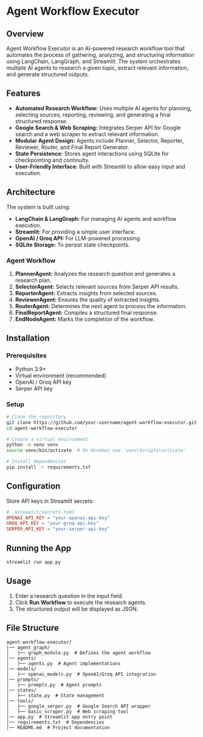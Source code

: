 # Agent Workflow Executor

## Overview
Agent Workflow Executor is an AI-powered research workflow tool that automates the process of gathering, analyzing, and structuring information using LangChain, LangGraph, and Streamlit. The system orchestrates multiple AI agents to research a given topic, extract relevant information, and generate structured outputs.

## Features
- **Automated Research Workflow:** Uses multiple AI agents for planning, selecting sources, reporting, reviewing, and generating a final structured response.
- **Google Search & Web Scraping:** Integrates Serper API for Google search and a web scraper to extract relevant information.
- **Modular Agent Design:** Agents include Planner, Selector, Reporter, Reviewer, Router, and Final Report Generator.
- **State Persistence:** Stores agent interactions using SQLite for checkpointing and continuity.
- **User-Friendly Interface:** Built with Streamlit to allow easy input and execution.

## Architecture
The system is built using:
- **LangChain & LangGraph:** For managing AI agents and workflow execution.
- **Streamlit:** For providing a simple user interface.
- **OpenAI / Groq API:** For LLM-powered processing.
- **SQLite Storage:** To persist state checkpoints.

### Agent Workflow
1. **PlannerAgent:** Analyzes the research question and generates a research plan.
2. **SelectorAgent:** Selects relevant sources from Serper API results.
3. **ReporterAgent:** Extracts insights from selected sources.
4. **ReviewerAgent:** Ensures the quality of extracted insights.
5. **RouterAgent:** Determines the next agent to process the information.
6. **FinalReportAgent:** Compiles a structured final response.
7. **EndNodeAgent:** Marks the completion of the workflow.

## Installation
### Prerequisites
- Python 3.9+
- Virtual environment (recommended)
- OpenAI / Groq API key
- Serper API key

### Setup
```bash
# Clone the repository
git clone https://github.com/your-username/agent-workflow-executor.git
cd agent-workflow-executor

# Create a virtual environment
python -m venv venv
source venv/bin/activate  # On Windows use 'venv\Scripts\activate'

# Install dependencies
pip install -r requirements.txt
```

## Configuration
Store API keys in Streamlit secrets:
```toml
# .streamlit/secrets.toml
OPENAI_API_KEY = "your-openai-api-key"
GROQ_API_KEY = "your-groq-api-key"
SERPER_API_KEY = "your-serper-api-key"
```

## Running the App
```bash
streamlit run app.py
```

## Usage
1. Enter a research question in the input field.
2. Click **Run Workflow** to execute the research agents.
3. The structured output will be displayed as JSON.

## File Structure
```
agent-workflow-executor/
│── agent_graph/
│   ├── graph_module.py  # Defines the agent workflow
│── agents/
│   ├── agents.py  # Agent implementations
│── models/
│   ├── openai_models.py  # OpenAI/Groq API integration
│── prompts/
│   ├── prompts.py  # Agent prompts
│── states/
│   ├── state.py  # State management
│── tools/
│   ├── google_serper.py  # Google Search API wrapper
│   ├── basic_scraper.py  # Web scraping tool
│── app.py  # Streamlit app entry point
│── requirements.txt  # Dependencies
│── README.md  # Project documentation
```

#

